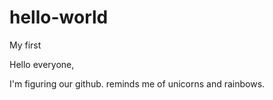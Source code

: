 # hello-world
My first 

Hello everyone,

I'm figuring our github. reminds me of unicorns and rainbows.

